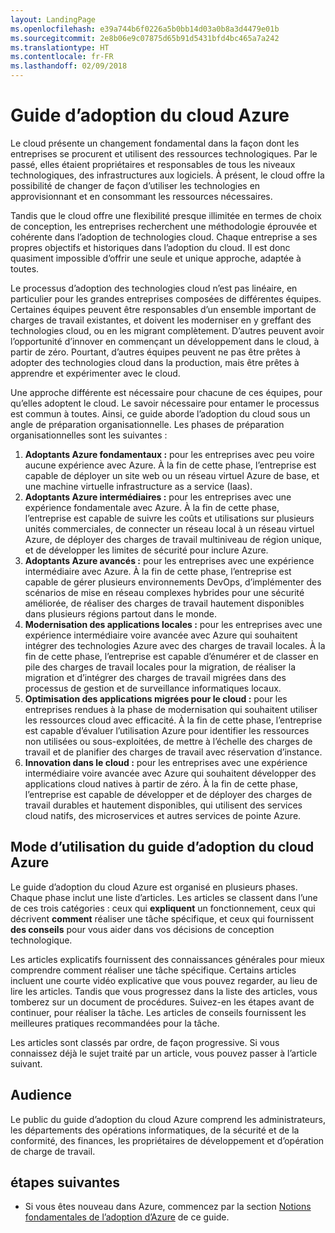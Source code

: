 ```yaml
---
layout: LandingPage
ms.openlocfilehash: e39a744b6f0226a5b0bb14d03a0b8a3d4479e01b
ms.sourcegitcommit: 2e8b06e9c07875d65b91d5431bfd4bc465a7a242
ms.translationtype: HT
ms.contentlocale: fr-FR
ms.lasthandoff: 02/09/2018
---
```

# <a name="azure-cloud-adoption-guide"></a>Guide d’adoption du cloud Azure

Le cloud présente un changement fondamental dans la façon dont les entreprises se procurent et utilisent des ressources technologiques. Par le passé, elles étaient propriétaires et responsables de tous les niveaux technologiques, des infrastructures aux logiciels. À présent, le cloud offre la possibilité de changer de façon d’utiliser les technologies en approvisionnant et en consommant les ressources nécessaires.

Tandis que le cloud offre une flexibilité presque illimitée en termes de choix de conception, les entreprises recherchent une méthodologie éprouvée et cohérente dans l’adoption de technologies cloud. Chaque entreprise a ses propres objectifs et historiques dans l’adoption du cloud. Il est donc quasiment impossible d’offrir une seule et unique approche, adaptée à toutes.

Le processus d’adoption des technologies cloud n’est pas linéaire, en particulier pour les grandes entreprises composées de différentes équipes. Certaines équipes peuvent être responsables d’un ensemble important de charges de travail existantes, et doivent les moderniser en y greffant des technologies cloud, ou en les migrant complètement. D’autres peuvent avoir l’opportunité d’innover en commençant un développement dans le cloud, à partir de zéro. Pourtant, d’autres équipes peuvent ne pas être prêtes à adopter des technologies cloud dans la production, mais être prêtes à apprendre et expérimenter avec le cloud.

Une approche différente est nécessaire pour chacune de ces équipes, pour qu’elles adoptent le cloud. Le savoir nécessaire pour entamer le processus est commun à toutes. Ainsi, ce guide aborde l’adoption du cloud sous un angle de préparation organisationnelle. Les phases de préparation organisationnelles sont les suivantes :

1. **Adoptants Azure fondamentaux :** pour les entreprises avec peu voire aucune expérience avec Azure. À la fin de cette phase, l’entreprise est capable de déployer un site web ou un réseau virtuel Azure de base, et une machine virtuelle infrastructure as a service (Iaas).  
2. **Adoptants Azure intermédiaires :** pour les entreprises avec une expérience fondamentale avec Azure. À la fin de cette phase, l’entreprise est capable de suivre les coûts et utilisations sur plusieurs unités commerciales, de connecter un réseau local à un réseau virtuel Azure, de déployer des charges de travail multiniveau de région unique, et de développer les limites de sécurité pour inclure Azure.
3. **Adoptants Azure avancés :** pour les entreprises avec une expérience intermédiaire avec Azure. À la fin de cette phase, l’entreprise est capable de gérer plusieurs environnements DevOps, d’implémenter des scénarios de mise en réseau complexes hybrides pour une sécurité améliorée, de réaliser des charges de travail hautement disponibles dans plusieurs régions partout dans le monde. 
4. **Modernisation des applications locales :** pour les entreprises avec une expérience intermédiaire voire avancée avec Azure qui souhaitent intégrer des technologies Azure avec des charges de travail locales. À la fin de cette phase, l’entreprise est capable d’énumérer et de classer en pile des charges de travail locales pour la migration, de réaliser la migration et d’intégrer des charges de travail migrées dans des processus de gestion et de surveillance informatiques locaux.
5. **Optimisation des applications migrées pour le cloud :** pour les entreprises rendues à la phase de modernisation qui souhaitent utiliser les ressources cloud avec efficacité. À la fin de cette phase, l’entreprise est capable d’évaluer l’utilisation Azure pour identifier les ressources non utilisées ou sous-exploitées, de mettre à l’échelle des charges de travail et de planifier des charges de travail avec réservation d’instance.
6. **Innovation dans le cloud :** pour les entreprises avec une expérience intermédiaire voire avancée avec Azure qui souhaitent développer des applications cloud natives à partir de zéro. À la fin de cette phase, l’entreprise est capable de développer et de déployer des charges de travail durables et hautement disponibles, qui utilisent des services cloud natifs, des microservices et autres services de pointe Azure.

## <a name="how-to-use-the-azure-cloud-adoption-guide"></a>Mode d’utilisation du guide d’adoption du cloud Azure

Le guide d’adoption du cloud Azure est organisé en plusieurs phases. Chaque phase inclut une liste d’articles. Les articles se classent dans l’une de ces trois catégories : ceux qui **expliquent** un fonctionnement, ceux qui décrivent **comment** réaliser une tâche spécifique, et ceux qui fournissent **des conseils** pour vous aider dans vos décisions de conception technologique. 

Les articles explicatifs fournissent des connaissances générales pour mieux comprendre comment réaliser une tâche spécifique. Certains articles incluent une courte vidéo explicative que vous pouvez regarder, au lieu de lire les articles. Tandis que vous progressez dans la liste des articles, vous tomberez sur un document de procédures. Suivez-en les étapes avant de continuer, pour réaliser la tâche. Les articles de conseils fournissent les meilleures pratiques recommandées pour la tâche. 

Les articles sont classés par ordre, de façon progressive. Si vous connaissez déjà le sujet traité par un article, vous pouvez passer à l’article suivant. 

## <a name="audience"></a>Audience

Le public du guide d’adoption du cloud Azure comprend les administrateurs, les départements des opérations informatiques, de la sécurité et de la conformité, des finances, les propriétaires de développement et d’opération de charge de travail.

## <a name="next-steps"></a>étapes suivantes

* Si vous êtes nouveau dans Azure, commencez par la section [Notions fondamentales de l’adoption d’Azure](adoption-intro/overview.md) de ce guide.